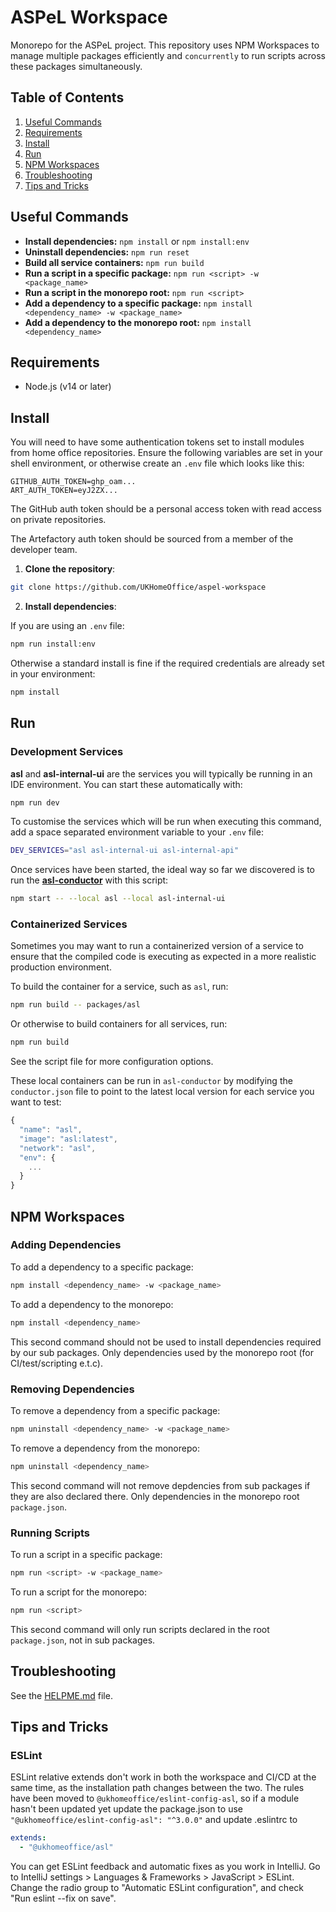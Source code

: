 # ASPeL Workspace

Monorepo for the ASPeL project. This repository uses NPM Workspaces to manage multiple packages efficiently and `concurrently` to run scripts across these packages simultaneously.

## Table of Contents

1. [Useful Commands](#useful-commands)
2. [Requirements](#requirements)
3. [Install](#install)
4. [Run](#run)
5. [NPM Workspaces](#npm-workspaces)
6. [Troubleshooting](#troubleshooting)
7. [Tips and Tricks](#tips-and-tricks)

## Useful Commands

- **Install dependencies:** `npm install` or `npm install:env`
- **Uninstall dependencies:** `npm run reset`
- **Build all service containers:** `npm run build`
- **Run a script in a specific package:** `npm run <script> -w <package_name>`
- **Run a script in the monorepo root:** `npm run <script>`
- **Add a dependency to a specific package:** `npm install <dependency_name> -w <package_name>`
- **Add a dependency to the monorepo root:** `npm install <dependency_name>`

## Requirements

- Node.js (v14 or later)

## Install

You will need to have some authentication tokens set to install modules from home office repositories. Ensure the following variables are set in your shell environment, or otherwise create an `.env` file which looks like this:

```
GITHUB_AUTH_TOKEN=ghp_oam...
ART_AUTH_TOKEN=eyJ2ZX...
```

The GitHub auth token should be a personal access token with read access on private repositories.

The Artefactory auth token should be sourced from a member of the developer team.

1. **Clone the repository**:

```sh
git clone https://github.com/UKHomeOffice/aspel-workspace
```

2. **Install dependencies**:

If you are using an `.env` file:

```sh
npm run install:env
```

Otherwise a standard install is fine if the required credentials are already set in your environment:

```sh
npm install
```

## Run

### Development Services

**asl** and **asl-internal-ui** are the services you will typically be running in an IDE environment. You can start these automatically with:

```sh
npm run dev
```

To customise the services which will be run when executing this command, add a space separated environment variable to your `.env` file:

```sh
DEV_SERVICES="asl asl-internal-ui asl-internal-api"
```

Once services have been started, the ideal way so far we discovered is to run the [**asl-conductor**](https://github.com/UKHomeOffice/asl-conductor) with this script:

```sh
npm start -- --local asl --local asl-internal-ui
```

### Containerized Services

Sometimes you may want to run a containerized version of a service to ensure that the compiled code is executing as expected in a more realistic production environment.

To build the container for a service, such as `asl`, run:

```sh
npm run build -- packages/asl
```

Or otherwise to build containers for all services, run:

```sh
npm run build
```

See the script file for more configuration options.

These local containers can be run in `asl-conductor` by modifying the `conductor.json` file to point to the latest local version for each service you want to test:

```js
{
  "name": "asl",
  "image": "asl:latest",
  "network": "asl",
  "env": {
    ...
  }
}
```

## NPM Workspaces

### Adding Dependencies

To add a dependency to a specific package:

```sh
npm install <dependency_name> -w <package_name>
```

To add a dependency to the monorepo:

```sh
npm install <dependency_name>
```

This second command should not be used to install dependencies required by our sub packages. Only dependencies used by the monorepo root (for CI/test/scripting e.t.c).

### Removing Dependencies

To remove a dependency from a specific package:

```sh
npm uninstall <dependency_name> -w <package_name>
```

To remove a dependency from the monorepo:

```sh
npm uninstall <dependency_name>
```

This second command will not remove depdencies from sub packages if they are also declared there. Only dependencies in the monorepo root `package.json`.

### Running Scripts

To run a script in a specific package:

```sh
npm run <script> -w <package_name>
```

To run a script for the monorepo:

```sh
npm run <script>
```

This second command will only run scripts declared in the root `package.json`, not in sub packages.

## Troubleshooting

See the [HELPME.md](HELPME.md) file.

## Tips and Tricks

### ESLint

ESLint relative extends don't work in both the workspace and CI/CD at the same time, as the installation path changes
between the two. The rules have been moved to `@ukhomeoffice/eslint-config-asl`, so if a module hasn't been updated yet
update the package.json to use `"@ukhomeoffice/eslint-config-asl": "^3.0.0"` and update .eslintrc to

```yaml
extends:
  - "@ukhomeoffice/asl"
```

You can get ESLint feedback and automatic fixes as you work in IntelliJ. Go to IntelliJ settings > Languages &
Frameworks > JavaScript > ESLint. Change the radio group to "Automatic ESLint configuration", and check
"Run eslint --fix on save".
